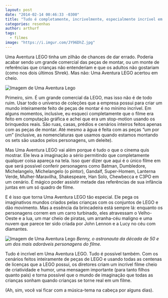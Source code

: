 ```yaml
---
layout: post
date: "2014-02-14 00:46:33 -0300"
title: "Tudo é completamente, incrivelmente, especialmente incrível em Uma Aventura Lego"
categories: resenhas
author: arthurf
tags:
  - filmes
image: "https://i.imgur.com/JY96DhZ.jpg"
---
```


Uma Aventura LEGO tinha um zilhão de chances de dar errado. Poderia acabar sendo um grande comercial das peças de montar, ou um monte de referências que crianças não entenderiam e que os adultos não gostariam (como nos dois últimos Shrek). Mas não: Uma Aventura LEGO acertou em cheio.

![Imagem de Uma Aventura Lego](https://arthrfrts.files.wordpress.com/2018/03/uma-aventura-lego-1024x421.jpg)

Primeiro, sim. É um grande comercial da LEGO, mas isso não é de todo ruim. Usar todo o universo de coleções que a empresa possui para criar um mundo inteiramente feito de peças de montar é no mínimo incrível. Em alguns momentos, inclusive, eu esqueci completamente que o filme era feito em computação gráfica e achei que era um stop-motion usando os brinquedos reais. São ruas, casas, prédios e cenários inteiros feitos apenas com as peças de montar. Até mesmo a água é feita com as peças “um por um” (inclusive, as nomenclaturas que usamos quando estamos montando os sets são usados pelos personagens, um deleite).

Mas Uma Aventura LEGO vai além porque é tudo o que o cinema quis mostrar. Ele leva a imaginação a sério permitindo que completamente qualquer coisa apareça na tela. Isso quer dizer que aqui é o único filme em que será possível conferir personagens como Batman, Dumbledore, Michelangelo, Michelangelo (o pintor), Gandalf, Super-Homem, Lanterna Verde, Mulher-Maravilha, Shakespeare, Han Solo, Chewbecca e C3PO em um cenário. É mágico poder assistir metade das referências de sua infância juntas em um só quadro de filme.

E é isso que torna Uma Aventura LEGO tão especial. Ele pega os imaginativos mundos criados pelas crianças com os conjuntos de LEGO e dão movimento. Mas a essência da brincadeira está sempre lá: enquanto os personagens correm em um carro turbinado, eles atravessam o Velho-Oeste e a lua, um mar cheio de piratas, um arranha-céu maligno e uma nuvem que parece ter sido criada por John Lennon e a Lucy no céu com diamantes.

![Imagem de Uma Aventura Lego](https://arthrfrts.files.wordpress.com/2018/03/the-lego-movie-benny-1024x429.jpg)
_Benny, o astronauta da década de 50 e um dos mais adoráveis personagens do filme._

Tudo é incrível em Uma Aventura LEGO. Tudo é possível também. Com os cenários feitos inteiramente de peças de LEGO e usando todas as centenas de licenças que a LEGO possui, os diretores criam um incrível filme cheio de criatividade e humor, uma mensagem importante (para tanto filhos quanto pais) e torna possível que o mundo de imaginação que todas as crianças sonham quando crianças se torne real em um filme.

(Ah, sim, você vai ficar com a música-tema na cabeça por alguns dias).

